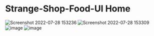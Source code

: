 # Strange-Shop-Food-UI Home
![Screenshot 2022-07-28 153236](https://user-images.githubusercontent.com/55520583/181464965-b8f5c4a3-98e7-42b8-8ae2-ddb427b3b153.jpg)
![Screenshot 2022-07-28 153309](https://user-images.githubusercontent.com/55520583/181464973-e9f85540-313e-4fd3-8873-8e626062668e.jpg)
![image](https://user-images.githubusercontent.com/55520583/182809608-f0a8bcb4-fc30-4766-a0d5-aa8e35119336.png)
![image](https://user-images.githubusercontent.com/55520583/182809662-ca46e9d7-e1f1-4892-9490-db18fc23573b.png)
